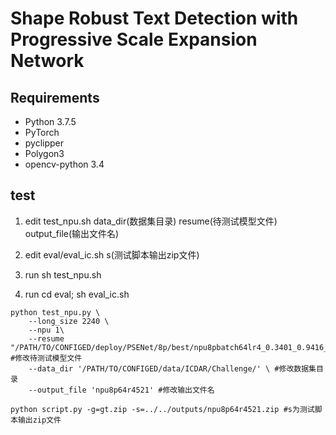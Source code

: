 # Shape Robust Text Detection with Progressive Scale Expansion Network

## Requirements
* Python 3.7.5
* PyTorch
* pyclipper
* Polygon3
* opencv-python 3.4

## test
1. edit test_npu.sh data_dir(数据集目录) resume(待测试模型文件) output_file(输出文件名)

2. edit eval/eval_ic.sh s(测试脚本输出zip文件)

3. run sh test_npu.sh

4. run cd eval;  sh eval_ic.sh

```
python test_npu.py \
	--long_size 2240 \
	--npu 1\
	--resume "/PATH/TO/CONFIGED/deploy/PSENet/8p/best/npu8pbatch64lr4_0.3401_0.9416_0.8407_0.9017_521.pth"\ #修改待测试模型文件
	--data_dir '/PATH/TO/CONFIGED/data/ICDAR/Challenge/' \ #修改数据集目录
	--output_file 'npu8p64r4521' #修改输出文件名
```

```
python script.py -g=gt.zip -s=../../outputs/npu8p64r4521.zip #s为测试脚本输出zip文件
```
